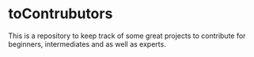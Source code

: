 # toContrubutors
This is a repository to keep track of some great projects to contribute for beginners, intermediates and as well as experts.
